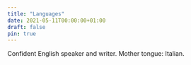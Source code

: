 ```yaml
---
title: "Languages"
date: 2021-05-11T00:00:00+01:00
draft: false
pin: true
---
```


Confident English speaker and writer.
Mother tongue: Italian.